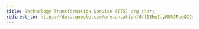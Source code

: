 ```yaml
---
title: Technology Transformation Service (TTS) org chart
redirect_to: https://docs.google.com/presentation/d/1Z5hxEcyMURBFseQ2CaEAWYYRA9sgELPeIH-qzi4byBw/edit#
---
```

